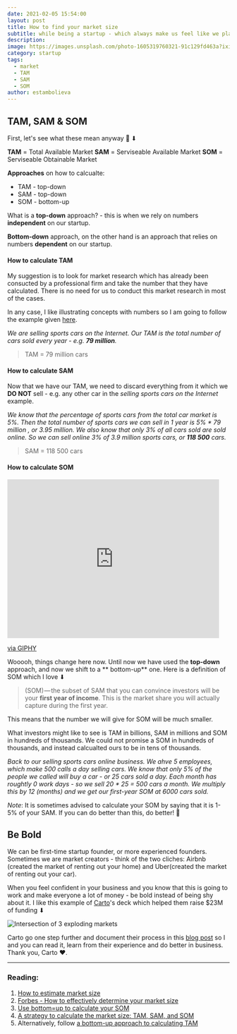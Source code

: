 ```yaml
---
date: 2021-02-05 15:54:00
layout: post
title: How to find your market size
subtitle: while being a startup - which always make us feel like we play on the hard level
description: 
image: https://images.unsplash.com/photo-1605319760321-91c129fd463a?ixid=MXwxMjA3fDB8MHxwaG90by1wYWdlfHx8fGVufDB8fHw%3D&ixlib=rb-1.2.1&auto=format&fit=crop&w=1434&q=80
category: startup
tags:
  - market
  - TAM
  - SAM
  - SOM
author: estambolieva
---
```


## TAM, SAM & SOM


First, let's see what these mean anyway 🤨 ⬇

**TAM** = Total Available Market
**SAM** = Serviseable Available Market
**SOM** = Serviseable Obtainable Market


**Approaches** on how to calcualte:
- TAM - top-down
- SAM - top-down
- SOM - bottom-up


What is a **top-down** approach? - this is when we rely on numbers **independent** on our startup.

**Bottom-down** approach, on the other hand is an approach that relies on numbers **dependent** on our startup.

#### How to calculate TAM

My suggestion is to look for market research which has already been consucted by a professional firm and take the number that they have calculated. There is no need for us to conduct this market research in most of the cases.

In any case, I like illustrating concepts with numbers so I am going to follow the example given [here](https://medium.com/is-that-product-management/a-strategy-to-calculate-the-market-size-tam-sam-and-som-cda0a05c77f8).

*We are selling sports cars on the Internet. Our TAM is the total number of cars sold every year - e.g. **79 million**.*

> TAM = 79 million cars


#### How to calculate SAM


Now that we have our TAM, we need to discard everything from it which we **DO NOT** sell - e.g. any other car in the *selling sports cars on the Internet* example.

*We know that the percentage of sports cars from the total car market is 5%. Then the total number of sports cars we can sell in 1 year is 5% * 79 million , or 3.95 million. We also know that only 3% of all cars sold are sold online. So we can sell online 3% of 3.9 million sports cars, or **118 500** cars.*

> SAM = 118 500 cars


#### How to calculate SOM


<iframe src="https://giphy.com/embed/UT85cPM4MnNks" width="480" height="360" frameBorder="0" class="giphy-embed" allowFullScreen></iframe><p><a href="https://giphy.com/gifs/UT85cPM4MnNks">via GIPHY</a></p>

Wooooh, things change here now. Until now we have used the **top-down** approach, and now we shift to a **
bottom-up** one. Here is a definition of SOM which I love ⬇


> (SOM) — the subset of SAM that you can convince investors will be your **first year of income**. This is the market share you will actually capture during the first year.

This means that the number we will give for SOM will be much smaller.

What investors might like to see is TAM in billions, SAM in millions and SOM in hundreds of thousands. We could not promise a SOM in hundreds of thousands, and instead calcualted ours to be in tens of thousands. 

*Back to our selling sports cars online business. We ahve 5 employees, which make 500 calls a day selling cars. We know that only 5% of the people we called will buy a car - or 25 cars sold a day. Each month has roughtly 0 work days - so we sell 20 * 25 = 500 cars a month. We multiply this by 12 (months) and we get our first-year SOM at 6000 cars sold.*

*Note*: It is sometimes advised to calculate your SOM by saying that it is 1-5% of your SAM. If you can do better than this, do better! 💪


## Be Bold

We can be first-time startup founder, or more experienced founders. Sometimes we are market creators - think of the two cliches: Airbnb (created the market of renting out your home) and Uber(created the market of renting out your car).

When you feel confident in your business and you know that this is going to work and make everyone a lot of money - be bold instead of being shy about it. I like this example of [Carto](https://carto.com/)'s deck which helped them raise $23M of funding ⬇

![Intersection of 3 exploding markets](https://miro.medium.com/max/875/1*1oH8yXjAipIez5zhYGitQQ.png)

Carto go one step further and document their process in this [blog post](https://medium.com/@carto/raising-money-in-the-current-environment-every-little-helps-2e345d103293#.5jvccxi7o) so I and you can read it, learn from their experience and do better in business. Thank you, Carto ♥. 

---

### Reading:

1. [How to estimate market size](https://learn.marsdd.com/article/how-to-estimate-market-size-business-and-marketing-planning-for-startups/)
2. [Forbes - How to effectively determine your market size](https://www.forbes.com/sites/alejandrocremades/2018/09/23/how-to-effectively-determine-your-market-size/?sh=2605f54413d8)
3. [Use bottom=up to calculate your SOM](https://medium.com/is-that-product-management/a-strategy-to-calculate-the-market-size-tam-sam-and-som-cda0a05c77f8)
4. [A strategy to calculate the market size: TAM, SAM, and SOM](https://medium.com/is-that-product-management/a-strategy-to-calculate-the-market-size-tam-sam-and-som-cda0a05c77f8)
5. Alternatively, follow [a bottom-up approach to calculating TAM](https://www.youtube.com/watch?v=M_RMTC2YmXY)
